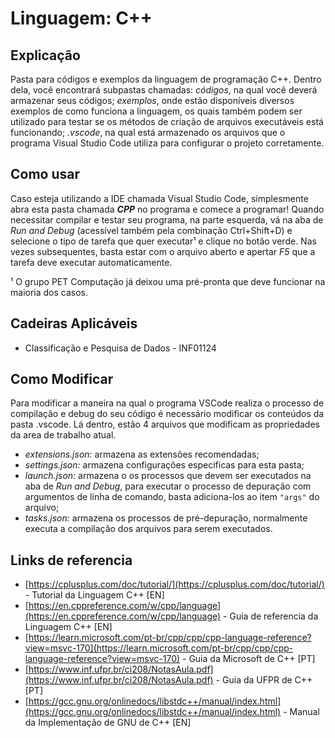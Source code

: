 # Linguagem: C++

## Explicação

Pasta para códigos e exemplos da linguagem de programação C++. Dentro dela, você encontrará  subpastas chamadas: *códigos*, na qual você deverá armazenar seus códigos; *exemplos*, onde estão disponíveis diversos exemplos de como funciona a linguagem, os quais também podem ser utilizado para testar se os métodos de criação de arquivos executáveis está funcionando; *.vscode*, na qual está armazenado os arquivos que o programa Visual Studio Code utiliza para configurar o projeto corretamente.

## Como usar

Caso esteja utilizando a IDE chamada Visual Studio Code, simplesmente abra esta pasta chamada ***CPP*** no programa e comece a programar! Quando necessitar compilar e testar seu programa, na parte esquerda, vá na aba de *Run and Debug* (acessível também pela combinação Ctrl+Shift+D) e selecione o tipo de tarefa que quer executar¹ e clique no botão verde. Nas vezes subsequentes, basta estar com o arquivo aberto e apertar *F5* que a tarefa deve executar automaticamente.

¹ O grupo PET Computação já deixou uma pré-pronta que deve funcionar na maioria dos casos.

## Cadeiras Aplicáveis

* Classificação e Pesquisa de Dados - INF01124

## Como Modificar

Para modificar a maneira na qual o programa VSCode realiza o processo de compilação e debug do seu código é necessário modificar os conteúdos da pasta .vscode. Lá dentro, estão 4  arquivos que modificam as propriedades da area de trabalho atual.

* *extensions.json:* armazena as extensões recomendadas;
* *settings.json:* armazena configurações especificas para esta pasta;
* *launch.json:* armazena o os processos que devem ser executados na aba de *Run and Debug*, para executar o processo de depuração com argumentos de linha de comando, basta adiciona-los ao item `"args"` do arquivo;
* *tasks.json:* armazena os processos de pré-depuração, normalmente executa a compilação dos arquivos para serem executados.

## Links de referencia

* [https://cplusplus.com/doc/tutorial/](https://cplusplus.com/doc/tutorial/) - Tutorial da Linguagem C++ [EN]
* [https://en.cppreference.com/w/cpp/language](https://en.cppreference.com/w/cpp/language) - Guia de referencia da Linguagem C++ [EN]
* [https://learn.microsoft.com/pt-br/cpp/cpp/cpp-language-reference?view=msvc-170](https://learn.microsoft.com/pt-br/cpp/cpp/cpp-language-reference?view=msvc-170) - Guia da Microsoft de C++ [PT]
* [https://www.inf.ufpr.br/ci208/NotasAula.pdf](https://www.inf.ufpr.br/ci208/NotasAula.pdf) - Guia da UFPR de C++ [PT]
* [https://gcc.gnu.org/onlinedocs/libstdc++/manual/index.html](https://gcc.gnu.org/onlinedocs/libstdc++/manual/index.html) - Manual da Implementação de GNU de C++ [EN]

